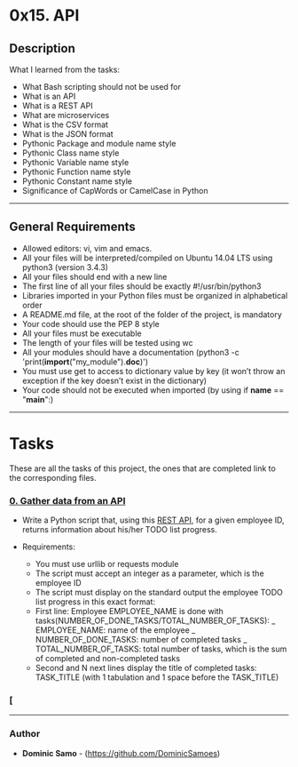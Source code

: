 # 0x15. API				

## Description

What I learned from the tasks:

* What Bash scripting should not be used for
* What is an API
* What is a REST API
* What are microservices
* What is the CSV format
* What is the JSON format
* Pythonic Package and module name style
* Pythonic Class name style
* Pythonic Variable name style
* Pythonic Function name style
* Pythonic Constant name style
* Significance of CapWords or CamelCase in Python

---

## General Requirements
* Allowed editors: vi, vim and emacs.
* All your files will be interpreted/compiled on Ubuntu 14.04 LTS using python3 (version 3.4.3)
* All your files should end with a new line
* The first line of all your files should be exactly #!/usr/bin/python3
* Libraries imported in your Python files must be organized in alphabetical order
* A README.md file, at the root of the folder of the project, is mandatory
* Your code should use the PEP 8 style
* All your files must be executable
* The length of your files will be tested using wc
* All your modules should have a documentation (python3 -c 'print(__import__("my_module").__doc__)')
* You must use get to access to dictionary value by key (it won’t throw an exception if the key doesn’t exist in the dictionary)
* Your code should not be executed when imported (by using if __name__ == "__main__":)

---

# Tasks

These are all the tasks of this project, the ones that are completed link to the corresponding files.

### [0. Gather data from an API](./0-gather_data_from_an_API.py)

* Write a Python script that, using this [REST API](./https://jsonplaceholder.typicode.com/), for a given employee ID, returns information about his/her TODO list progress.

* Requirements:

	- You must use urllib or requests module
	- The script must accept an integer as a parameter, which is the employee ID
	- The script must display on the standard output the employee TODO list progress in this exact format:
	+ First line: Employee EMPLOYEE_NAME is done with tasks(NUMBER_OF_DONE_TASKS/TOTAL_NUMBER_OF_TASKS):
		_ EMPLOYEE_NAME: name of the employee
		_ NUMBER_OF_DONE_TASKS: number of completed tasks
		_ TOTAL_NUMBER_OF_TASKS: total number of tasks, which is the sum of completed and non-completed tasks
	+ Second and N next lines display the title of completed tasks: TASK_TITLE (with 1 tabulation and 1 space before the TASK_TITLE)

### [

---

### Author
* **Dominic Samo** - (https://github.com/DominicSamoes)

